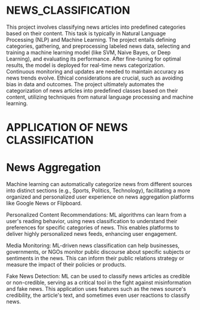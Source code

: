 # NEWS_CLASSIFICATION

This project involves classifying news articles into predefined categories based on their content. This task is typically in Natural Language Processing (NLP) and Machine Learning.
The project entails defining categories, gathering, and preprocessing labeled news data, selecting and training a machine learning model (like SVM, Naive Bayes, or Deep Learning), and evaluating its performance. After fine-tuning for optimal results, the model is deployed for real-time news categorization. Continuous monitoring and updates are needed to maintain accuracy as news trends evolve. Ethical considerations are crucial, such as avoiding bias in data and outcomes. The project ultimately automates the categorization of news articles into predefined classes based on their content, utilizing techniques from natural language processing and machine learning.

# APPLICATION OF NEWS CLASSIFICATION
# News Aggregation
Machine learning can automatically categorize news from different sources into distinct sections (e.g., Sports, Politics, Technology), facilitating a more organized and personalized user experience on news aggregation platforms like Google News or Flipboard.

Personalized Content Recommendations: ML algorithms can learn from a user's reading behavior, using news classification to understand their preferences for specific categories of news. This enables platforms to deliver highly personalized news feeds, enhancing user engagement.

Media Monitoring: ML-driven news classification can help businesses, governments, or NGOs monitor public discourse about specific subjects or sentiments in the news. This can inform their public relations strategy or measure the impact of their policies or products.

Fake News Detection: ML can be used to classify news articles as credible or non-credible, serving as a critical tool in the fight against misinformation and fake news. This application uses features such as the news source's credibility, the article's text, and sometimes even user reactions to classify news.

